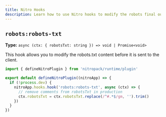 ```yaml
---
title: Nitro Hooks
description: Learn how to use Nitro hooks to modify the robots final output.
---
```


## `robots:robots-txt`

**Type:** `async (ctx: { robotsTxt: string }) => void | Promise<void>`

This hook allows you to modify the robots.txt content before it is sent to the client.

```ts
import { defineNitroPlugin } from 'nitropack/runtime/plugin'

export default defineNitroPlugin((nitroApp) => {
  if (!process.dev) {
    nitroApp.hooks.hook('robots:robots-txt', async (ctx) => {
      // remove comments from robotsTxt in production
      ctx.robotsTxt = ctx.robotsTxt.replace(/^#.*$/gm, '').trim()
    })
  }
})
```
